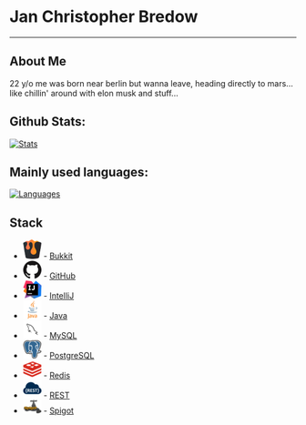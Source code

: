 # Jan Christopher Bredow

---

## About Me

22 y/o me was born near berlin but wanna leave, heading directly to mars... like chillin' around with elon musk and stuff...

## Github Stats:

[![Stats](https://github-readme-stats.vercel.app/api?username=JanCBredow&show_icons=true&hide_border=true&hide_title=true&include_all_commits=true&count_private=true&bg_color=0d1117&text_color=0d9fde&hide_border=true)](https://github.com/JanCBredow/)

## Mainly used languages:

[![Languages](https://github-readme-stats.vercel.app/api/top-langs/?username=JanCBredow&hide_title=true&bg_color=0d1117&text_color=0d9fde&hide_border=true)](https://github.com/JanCBredow/)

## Stack

* ![Bukkit Logo](https://raw.githubusercontent.com/JanCBredow/JanCBredow/master/bukkit.png) - [Bukkit](https://dev.bukkit.org/)
* ![GitHub Logo](https://raw.githubusercontent.com/JanCBredow/JanCBredow/master/github.png) - [GitHub](https://github.com/)
* ![IntelliJ Logo](https://raw.githubusercontent.com/JanCBredow/JanCBredow/master/intellij.png) - [IntelliJ](https://www.jetbrains.com/idea/)
* ![Java Logo](https://raw.githubusercontent.com/JanCBredow/JanCBredow/master/java.png) - [Java](https://java.com/)
* ![MySQL Logo](https://raw.githubusercontent.com/JanCBredow/JanCBredow/master/mysql.png) - [MySQL](https://mysql.com/)
* ![PostgreSQL Logo](https://raw.githubusercontent.com/JanCBredow/JanCBredow/master/postgresql.png) - [PostgreSQL](https://postgresql.org/)
* ![Redis Logo](https://raw.githubusercontent.com/JanCBredow/JanCBredow/master/redis.png) - [Redis](https://redis.io/)
* ![REST Logo](https://raw.githubusercontent.com/JanCBredow/JanCBredow/master/rest.png) - [REST](https://wikipedia.org/wiki/Rest)
* ![Spigot Logo](https://raw.githubusercontent.com/JanCBredow/JanCBredow/master/spigot.png) - [Spigot](https://spigotmc.org/)

##
